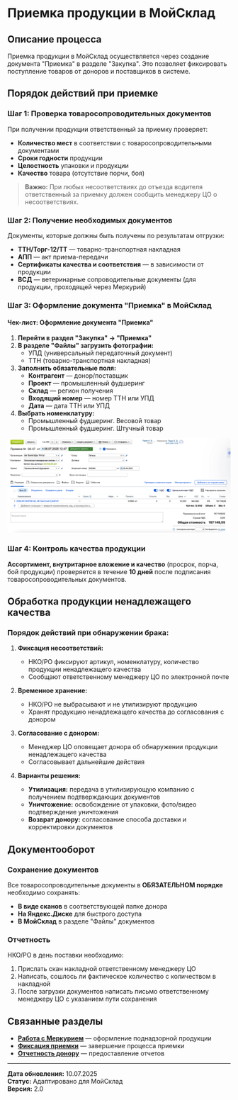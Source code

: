 # Приемка продукции в МойСклад

## Описание процесса

Приемка продукции в МойСклад осуществляется через создание документа "Приемка" в разделе "Закупка". Это позволяет фиксировать поступление товаров от доноров и поставщиков в системе.

## Порядок действий при приемке

### Шаг 1: Проверка товаросопроводительных документов

При получении продукции ответственный за приемку проверяет:

- **Количество мест** в соответствии с товаросопроводительными документами
- **Сроки годности** продукции
- **Целостность** упаковки и продукции
- **Качество** товара (отсутствие порчи, боя)

> **Важно:** При любых несоответствиях до отъезда водителя ответственный за приемку должен сообщить менеджеру ЦО о несоответствиях.

### Шаг 2: Получение необходимых документов

Документы, которые должны быть получены по результатам отгрузки:

- **ТТН/Торг-12/ТТ** — товарно-транспортная накладная
- **АПП** — акт приема-передачи
- **Сертификаты качества и соответствия** — в зависимости от продукции
- **ВСД** — ветеринарные сопроводительные документы (для продукции, проходящей через Меркурий)

### Шаг 3: Оформление документа "Приемка" в МойСклад

#### Чек-лист: Оформление документа "Приемка"

1. **Перейти в раздел "Закупка" → "Приемка"**
2. **В разделе "Файлы" загрузить фотографии:**
   - УПД (универсальный передаточный документ)
   - ТТН (товарно-транспортная накладная)
3. **Заполнить обязательные поля:**
   - **Контрагент** — донор/поставщик
   - **Проект** — промышленный фудшеринг
   - **Склад** — регион получения
   - **Входящий номер** — номер ТТН или УПД
   - **Дата** — дата ТТН или УПД
4. **Выбрать номенклатуру:**
   - Промышленный фудшеринг. Весовой товар
   - Промышленный фудшеринг. Штучный товар

![Оформление документа приемки](../screenshots/document_receipt.png)

### Шаг 4: Контроль качества продукции

**Ассортимент, внутритарное вложение и качество** (просрок, порча, бой продукции) проверяется в течение **10 дней** после подписания товаросопроводительных документов.

## Обработка продукции ненадлежащего качества

### Порядок действий при обнаружении брака:

1. **Фиксация несоответствий:**
   - НКО/РО фиксируют артикул, номенклатуру, количество продукции ненадлежащего качества
   - Сообщают ответственному менеджеру ЦО по электронной почте

2. **Временное хранение:**
   - НКО/РО не выбрасывают и не утилизируют продукцию
   - Хранят продукцию ненадлежащего качества до согласования с донором

3. **Согласование с донором:**
   - Менеджер ЦО оповещает донора об обнаружении продукции ненадлежащего качества
   - Согласовывает дальнейшие действия

4. **Варианты решения:**
   - **Утилизация:** передача в утилизирующую компанию с получением подтверждающих документов
   - **Уничтожение:** освобождение от упаковки, фото/видео подтверждение уничтожения
   - **Возврат донору:** согласование способа доставки и корректировки документов

## Документооборот

### Сохранение документов

Все товаросопроводительные документы в **ОБЯЗАТЕЛЬНОМ порядке** необходимо сохранять:

- **В виде сканов** в соответствующей папке донора
- **На Яндекс.Диске** для быстрого доступа
- **В МойСклад** в разделе "Файлы" документов

### Отчетность

НКО/РО в день поставки необходимо:

1. Прислать скан накладной ответственному менеджеру ЦО
2. Написать, сошлось ли фактическое количество с количеством в накладной
3. После загрузки документов написать письмо ответственному менеджеру ЦО с указанием пути сохранения

## Связанные разделы

- **[Работа с Меркурием](02_mercury.md)** — оформление поднадзорной продукции
- **[Фиксация приемки](03_product_receipt_fixation.md)** — завершение процесса приемки
- **[Отчетность донору](04_documentation_reporting_donor.md)** — предоставление отчетов

---

**Дата обновления:** 10.07.2025  
**Статус:** Адаптировано для МойСклад  
**Версия:** 2.0


